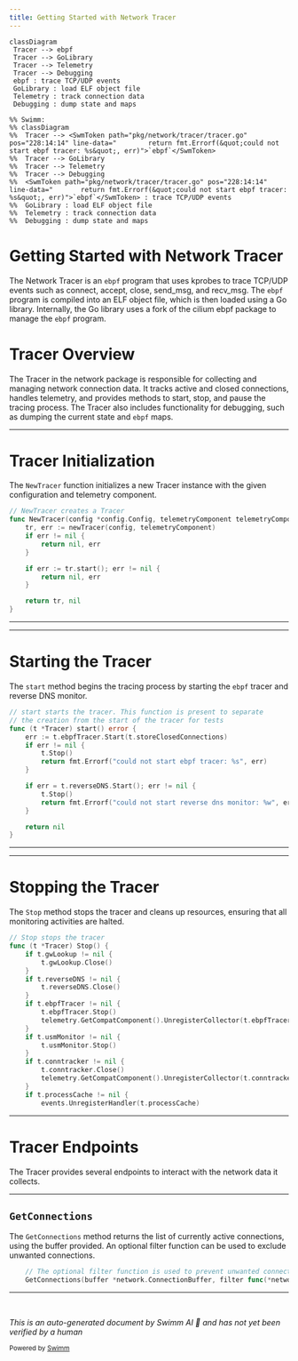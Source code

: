```yaml
---
title: Getting Started with Network Tracer
---
```

```mermaid
classDiagram
 Tracer --> ebpf
 Tracer --> GoLibrary
 Tracer --> Telemetry
 Tracer --> Debugging
 ebpf : trace TCP/UDP events
 GoLibrary : load ELF object file
 Telemetry : track connection data
 Debugging : dump state and maps

%% Swimm:
%% classDiagram
%%  Tracer --> <SwmToken path="pkg/network/tracer/tracer.go" pos="228:14:14" line-data="		return fmt.Errorf(&quot;could not start ebpf tracer: %s&quot;, err)">`ebpf`</SwmToken>
%%  Tracer --> GoLibrary
%%  Tracer --> Telemetry
%%  Tracer --> Debugging
%%  <SwmToken path="pkg/network/tracer/tracer.go" pos="228:14:14" line-data="		return fmt.Errorf(&quot;could not start ebpf tracer: %s&quot;, err)">`ebpf`</SwmToken> : trace TCP/UDP events
%%  GoLibrary : load ELF object file
%%  Telemetry : track connection data
%%  Debugging : dump state and maps
```

# Getting Started with Network Tracer

The Network Tracer is an <SwmToken path="pkg/network/tracer/tracer.go" pos="228:14:14" line-data="		return fmt.Errorf(&quot;could not start ebpf tracer: %s&quot;, err)">`ebpf`</SwmToken> program that uses kprobes to trace TCP/UDP events such as connect, accept, close, send_msg, and recv_msg. The <SwmToken path="pkg/network/tracer/tracer.go" pos="228:14:14" line-data="		return fmt.Errorf(&quot;could not start ebpf tracer: %s&quot;, err)">`ebpf`</SwmToken> program is compiled into an ELF object file, which is then loaded using a Go library. Internally, the Go library uses a fork of the cilium ebpf package to manage the <SwmToken path="pkg/network/tracer/tracer.go" pos="228:14:14" line-data="		return fmt.Errorf(&quot;could not start ebpf tracer: %s&quot;, err)">`ebpf`</SwmToken> program.

# Tracer Overview

The Tracer in the network package is responsible for collecting and managing network connection data. It tracks active and closed connections, handles telemetry, and provides methods to start, stop, and pause the tracing process. The Tracer also includes functionality for debugging, such as dumping the current state and <SwmToken path="pkg/network/tracer/tracer.go" pos="228:14:14" line-data="		return fmt.Errorf(&quot;could not start ebpf tracer: %s&quot;, err)">`ebpf`</SwmToken> maps.

<SwmSnippet path="/pkg/network/tracer/tracer.go" line="107">

---

# Tracer Initialization

The <SwmToken path="pkg/network/tracer/tracer.go" pos="107:2:2" line-data="// NewTracer creates a Tracer">`NewTracer`</SwmToken> function initializes a new Tracer instance with the given configuration and telemetry component.

```go
// NewTracer creates a Tracer
func NewTracer(config *config.Config, telemetryComponent telemetryComponent.Component) (*Tracer, error) {
	tr, err := newTracer(config, telemetryComponent)
	if err != nil {
		return nil, err
	}

	if err := tr.start(); err != nil {
		return nil, err
	}

	return tr, nil
}
```

---

</SwmSnippet>

<SwmSnippet path="/pkg/network/tracer/tracer.go" line="222">

---

# Starting the Tracer

The <SwmToken path="pkg/network/tracer/tracer.go" pos="222:2:2" line-data="// start starts the tracer. This function is present to separate">`start`</SwmToken> method begins the tracing process by starting the <SwmToken path="pkg/network/tracer/tracer.go" pos="228:14:14" line-data="		return fmt.Errorf(&quot;could not start ebpf tracer: %s&quot;, err)">`ebpf`</SwmToken> tracer and reverse DNS monitor.

```go
// start starts the tracer. This function is present to separate
// the creation from the start of the tracer for tests
func (t *Tracer) start() error {
	err := t.ebpfTracer.Start(t.storeClosedConnections)
	if err != nil {
		t.Stop()
		return fmt.Errorf("could not start ebpf tracer: %s", err)
	}

	if err = t.reverseDNS.Start(); err != nil {
		t.Stop()
		return fmt.Errorf("could not start reverse dns monitor: %w", err)
	}

	return nil
}
```

---

</SwmSnippet>

<SwmSnippet path="/pkg/network/tracer/tracer.go" line="377">

---

# Stopping the Tracer

The <SwmToken path="pkg/network/tracer/tracer.go" pos="377:2:2" line-data="// Stop stops the tracer">`Stop`</SwmToken> method stops the tracer and cleans up resources, ensuring that all monitoring activities are halted.

```go
// Stop stops the tracer
func (t *Tracer) Stop() {
	if t.gwLookup != nil {
		t.gwLookup.Close()
	}
	if t.reverseDNS != nil {
		t.reverseDNS.Close()
	}
	if t.ebpfTracer != nil {
		t.ebpfTracer.Stop()
		telemetry.GetCompatComponent().UnregisterCollector(t.ebpfTracer)
	}
	if t.usmMonitor != nil {
		t.usmMonitor.Stop()
	}
	if t.conntracker != nil {
		t.conntracker.Close()
		telemetry.GetCompatComponent().UnregisterCollector(t.conntracker)
	}
	if t.processCache != nil {
		events.UnregisterHandler(t.processCache)
```

---

</SwmSnippet>

# Tracer Endpoints

The Tracer provides several endpoints to interact with the network data it collects.

<SwmSnippet path="/pkg/network/tracer/connection/tracer.go" line="73">

---

## <SwmToken path="pkg/network/tracer/connection/tracer.go" pos="74:1:1" line-data="	GetConnections(buffer *network.ConnectionBuffer, filter func(*network.ConnectionStats) bool) error">`GetConnections`</SwmToken>

The <SwmToken path="pkg/network/tracer/connection/tracer.go" pos="74:1:1" line-data="	GetConnections(buffer *network.ConnectionBuffer, filter func(*network.ConnectionStats) bool) error">`GetConnections`</SwmToken> method returns the list of currently active connections, using the buffer provided. An optional filter function can be used to exclude unwanted connections.

```go
	// The optional filter function is used to prevent unwanted connections from being returned and consuming resources.
	GetConnections(buffer *network.ConnectionBuffer, filter func(*network.ConnectionStats) bool) error
```

---

</SwmSnippet>

&nbsp;

*This is an auto-generated document by Swimm AI 🌊 and has not yet been verified by a human*

<SwmMeta version="3.0.0" repo-id="Z2l0aHViJTNBJTNBZGF0YWRvZy1hZ2VudCUzQSUzQVN3aW1tLURlbW8=" repo-name="datadog-agent"><sup>Powered by [Swimm](/)</sup></SwmMeta>
